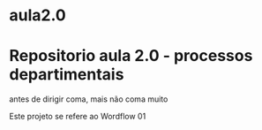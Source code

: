 # aula2.0

# Repositorio aula 2.0 - processos departimentais
 antes de dirigir coma, mais não coma muito

Este projeto se refere ao Wordflow 01 

